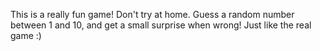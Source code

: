 This is a really fun game! Don't try at home.
Guess a random number between 1 and 10, and get a small surprise when wrong! Just like the real game :)
